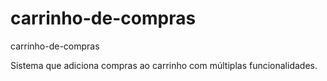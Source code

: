 # carrinho-de-compras
 carrinho-de-compras
 
 Sistema que adiciona compras ao carrinho com múltiplas funcionalidades. 
 
 
